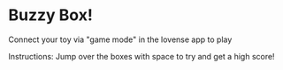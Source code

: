 # Buzzy Box!

Connect your toy via "game mode" in the lovense app to play

Instructions:
Jump over the boxes with space to try and get a high score!
